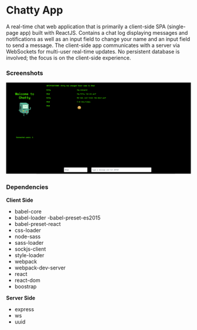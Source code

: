 Chatty App
=====================

A real-time chat web application that is primarily a client-side SPA (single-page app) built with ReactJS. 
Contains a chat log displaying messages and notifications as well as an input field to change your name and an input field to send a message. The client-side app communicates with a server via WebSockets for multi-user real-time updates.
No persistent database is involved; the focus is on the client-side experience.

### Screenshots

!["Screenshot of Chatty App"](https://github.com/bguids91/chattyapp/blob/master/docs/Screen%20Shot%202018-10-06%20at%2014.06.13.png?raw=true)

### Dependencies

**Client Side** 

- babel-core
- babel-loader
-babel-preset-es2015
- babel-preset-react
- css-loader
- node-sass
- sass-loader
- sockjs-client
- style-loader
- webpack
- webpack-dev-server
- react
- react-dom
- boostrap

**Server Side**

- express
- ws
- uuid

